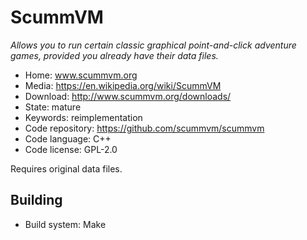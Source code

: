 # ScummVM

_Allows you to run certain classic graphical point-and-click adventure games, provided you already have their data files._

- Home: www.scummvm.org
- Media: https://en.wikipedia.org/wiki/ScummVM
- Download: http://www.scummvm.org/downloads/
- State: mature
- Keywords: reimplementation
- Code repository: https://github.com/scummvm/scummvm
- Code language: C++
- Code license: GPL-2.0

Requires original data files.

## Building

- Build system: Make

